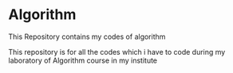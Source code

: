 # Algorithm
This Repository contains my codes of algorithm

This repository is for all the codes which i have to code during my laboratory of Algorithm course in my institute 
